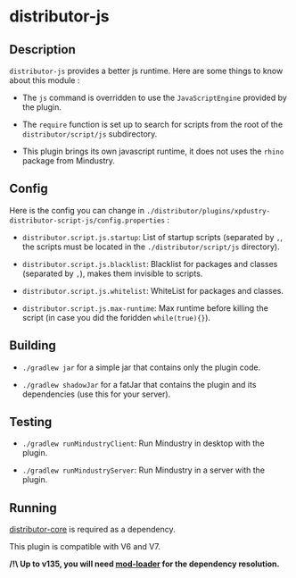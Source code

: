 # distributor-js

## Description

`distributor-js` provides a better js runtime. Here are some things to know about this module :

- The `js` command is overridden to use the `JavaScriptEngine` provided by the plugin.

- The `require` function is set up to search for scripts from the root of the `distributor/script/js` subdirectory.

- This plugin brings its own javascript runtime, it does not uses the `rhino` package from Mindustry.

## Config

Here is the config you can change in `./distributor/plugins/xpdustry-distributor-script-js/config.properties` :

- `distributor.script.js.startup`: List of startup scripts (separated by `,`, the scripts must be located in the `./distributor/script/js` directory).

- `distributor.script.js.blacklist`: Blacklist for packages and classes (separated by `,`), makes them invisible to scripts. 

- `distributor.script.js.whitelist`: WhiteList for packages and classes.

- `distributor.script.js.max-runtime`: Max runtime before killing the script (in case you did the foridden `while(true){}`).

## Building

- `./gradlew jar` for a simple jar that contains only the plugin code.

- `./gradlew shadowJar` for a fatJar that contains the plugin and its dependencies (use this for your server).

## Testing

- `./gradlew runMindustryClient`: Run Mindustry in desktop with the plugin.

- `./gradlew runMindustryServer`: Run Mindustry in a server with the plugin.

## Running

[distributor-core](https://github.com/Xpdustry/Distributor) is required as a dependency.

This plugin is compatible with V6 and V7.

**/!\ Up to v135, you will need [mod-loader](https://github.com/Xpdustry/ModLoaderPlugin) for the dependency resolution.**
